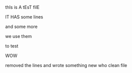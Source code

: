 thIs is A tEsT filE

IT HAS some lines

and some more

we use them

to test

WOW

removed the lines
and wrote something new
who
clean file

